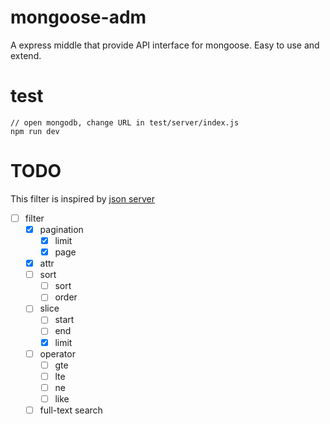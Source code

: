 # mongoose-adm
A express middle that provide API interface for mongoose. Easy to use and extend.

# test
```
// open mongodb, change URL in test/server/index.js
npm run dev
```


# TODO
This filter is inspired by [json server](https://github.com/typicode/json-server/)

- [ ] filter
	- [x] pagination
		- [x] limit
		- [x] page
	- [x] attr
	- [ ] sort
		- [ ] sort
		- [ ] order
	- [ ] slice
		- [ ] start
		- [ ] end
		- [x] limit
	- [ ] operator
		- [ ] gte
		- [ ] lte
		- [ ] ne
		- [ ] like
	- [ ] full-text search

